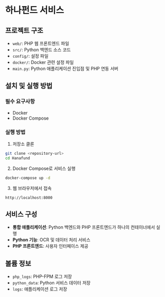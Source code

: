 # 하나펀드 서비스

## 프로젝트 구조
- `web/`: PHP 웹 프론트엔드 파일
- `src/`: Python 백엔드 소스 코드
- `config/`: 설정 파일
- `docker/`: Docker 관련 설정 파일
- `main.py`: Python 애플리케이션 진입점 및 PHP 연동 서버

## 설치 및 실행 방법

### 필수 요구사항
- Docker
- Docker Compose

### 실행 방법
1. 저장소 클론
```bash
git clone <repository-url>
cd Hanafund
```

2. Docker Compose로 서비스 실행
```bash
docker-compose up -d
```

3. 웹 브라우저에서 접속
```
http://localhost:8000
```

## 서비스 구성
- **통합 애플리케이션**: Python 백엔드와 PHP 프론트엔드가 하나의 컨테이너에서 실행
- **Python 기능**: OCR 및 데이터 처리 서비스
- **PHP 프론트엔드**: 사용자 인터페이스 제공

## 볼륨 정보
- `php_logs`: PHP-FPM 로그 저장
- `python_data`: Python 서비스 데이터 저장
- `logs`: 애플리케이션 로그 저장